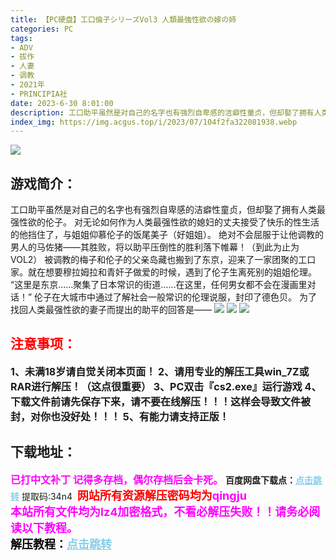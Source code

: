```yaml
---
title: 【PC硬盘】工口倫子シリーズVol3 人類最強性欲の嫁の姉
categories: PC
tags:
- ADV
- 拔作
- 人妻
- 调教
- 2021年
- PRINCIPIA社
date: 2023-6-30 8:01:00
description: 工口助平虽然是对自己的名字也有强烈自卑感的洁癖性童贞，但却娶了拥有人类最强性欲的伦子。对无论如何作为人类最强性欲的媳妇的丈夫接受了快乐的性生活的他挡住了，与姐姐仰慕伦子的饭尾美子（好姐姐）。绝对不会屈服于让他调教的男人的马佐猪——其胜败，将以助平压倒性的胜利落下帷幕！（到此为止为VOL2）被调教的梅子和伦子的父亲岛藏也搬到了东京，迎来了一家团聚的工口家。就在想要穆拉姆拉和青奸子做爱的时候，遇到了伦子生离死别的姐姐伦理。“这里是东京……聚集了日本常识的街道……在这里，任何男女都不会在漫画里对话！”伦子在大城市中通过了解社会一般常识的伦理说服，封印了德色贝。为了找回人类最强性欲的妻子而提出的助平的回答是——
index_img: https://img.acgus.top/i/2023/07/104f2fa322081938.webp
---
```

![](https://img.acgus.top/i/2023/07/104f2fa322081938.webp)
## 游戏简介：
工口助平虽然是对自己的名字也有强烈自卑感的洁癖性童贞，但却娶了拥有人类最强性欲的伦子。
对无论如何作为人类最强性欲的媳妇的丈夫接受了快乐的性生活的他挡住了，与姐姐仰慕伦子的饭尾美子（好姐姐）。
绝对不会屈服于让他调教的男人的马佐猪——其胜败，将以助平压倒性的胜利落下帷幕！（到此为止为VOL2）
被调教的梅子和伦子的父亲岛藏也搬到了东京，迎来了一家团聚的工口家。就在想要穆拉姆拉和青奸子做爱的时候，遇到了伦子生离死别的姐姐伦理。
“这里是东京……聚集了日本常识的街道……在这里，任何男女都不会在漫画里对话！”
伦子在大城市中通过了解社会一般常识的伦理说服，封印了德色贝。
为了找回人类最强性欲的妻子而提出的助平的回答是——
![](https://img.acgus.top/i/2023/07/0923b79781081948.webp)
![](https://img.acgus.top/i/2023/07/f682ded92f081945.webp)
![](https://img.acgus.top/i/2023/07/e5f9f983f0081941.webp)




## <font color=#FF0000 >注意事项：</font>
<font size=3><b>1、未满18岁请自觉关闭本页面！
2、请用专业的解压工具win_7Z或RAR进行解压！（这点很重要）
3、PC双击『cs2.exe』运行游戏
4、下载文件前请先保存下来，请不要在线解压！！！这样会导致文件被封，对你也没好处！！！
5、有能力请支持正版！</b></font>

## 下载地址：
<font color=#FF00FF size=3><b>已打中文补丁</b></font>
<font color=#FF00FF size=3>**记得多存档，偶尔存档后会卡死。**</font>
<b>百度网盘下载点：</b><a href="https://pan.baidu.com/s/1uGWqapEwozHil8qmne8MMw?pwd=34n4" style="color: #87CEEB;"><b>点击跳转</b></a> 提取码:34n4
<a style="padding: 0" href="https://post.qingju.org/AD/"><img style="max-width:100%" src="https://img.acgus.top/i/2024/07/478f689b8021d8d499ab43d21acf137a.gif" alt=""></a>
<b><font color=#FF0000 size=4>网站所有资源解压密码均为</b></font><b><font color=#FF00FF size=4>qingju</font><font color=#FF0000 ></font></b><br><b><font color=#FF00FF size=4>本站所有文件均为lz4加密格式，不看必解压失败！！请务必阅读以下教程。</b></font><br><b><font color=#000 size=4>解压教程：</b><a href="https://post.qingju.org/tutorial/000/" style="color: #87CEEB;"><b>点击跳转</b></a>
